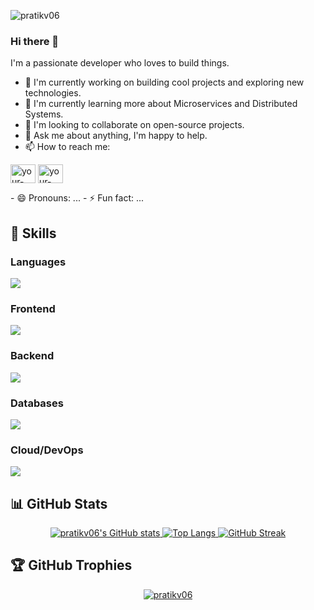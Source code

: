 <p align="left"> <img src="https://komarev.com/ghpvc/?username=pratikv06&label=Profile%20views&color=0e75b6&style=flat" alt="pratikv06" /> </p>

### Hi there 👋

I'm a passionate developer who loves to build things.

- 🔭 I'm currently working on building cool projects and exploring new technologies.
- 🌱 I'm currently learning more about Microservices and Distributed Systems.
- 👯 I'm looking to collaborate on open-source projects.
- 💬 Ask me about anything, I'm happy to help.
- 📫 How to reach me:
<p align="left">
<a href="https://twitter.com/your-twitter-handle" target="blank"><img align="center" src="https://raw.githubusercontent.com/rahuldkjain/github-profile-readme-generator/master/src/images/icons/Social/twitter.svg" alt="your-twitter-handle" height="30" width="40" /></a>
<a href="https://linkedin.com/in/your-linkedin-profile" target="blank"><img align="center" src="https://raw.githubusercontent.com/rahuldkjain/github-profile-readme-generator/master/src/images/icons/Social/linked-in-alt.svg" alt="your-linkedin-profile" height="30" width="40" /></a>
</p>
- 😄 Pronouns: ...
- ⚡ Fun fact: ...

## 🚀 Skills

### Languages

<p align="left">
  <a href="https://skillicons.dev">
    <img src="https://skillicons.dev/icons?i=python" />
  </a>
</p>

### Frontend

<p align="left">
  <a href="https://skillicons.dev">
    <img src="https://skillicons.dev/icons?i=js,ts,react,nextjs" />
  </a>
</p>

### Backend

<p align="left">
  <a href="https://skillicons.dev">
    <img src="https://skillicons.dev/icons?i=fastapi,nodejs,express" />
  </a>
</p>

### Databases

<p align="left">
  <a href="https://skillicons.dev">
    <img src="https://skillicons.dev/icons?i=mongodb,postgres" />
  </a>
</p>

### Cloud/DevOps

<p align="left">
  <a href="https://skillicons.dev">
    <img src="https://skillicons.dev/icons?i=docker,aws,gcp" />
  </a>
</p>

## 📊 GitHub Stats

<p align="center">
  <a href="https://github-readme-stats.vercel.app/api?username=pratikv06&show_icons=true&theme=radical">
    <img src="https://github-readme-stats.vercel.app/api?username=pratikv06&show_icons=true&theme=radical" alt="pratikv06's GitHub stats" />
  </a>
  <a href="https://github-readme-stats.vercel.app/api/top-langs/?username=pratikv06&layout=compact&theme=radical">
    <img src="https://github-readme-stats.vercel.app/api/top-langs/?username=pratikv06&layout=compact&theme=radical" alt="Top Langs" />
  </a>
  <a href="https://github-readme-streak-stats.herokuapp.com/?user=pratikv06&theme=radical">
    <img src="https://github-readme-streak-stats.herokuapp.com/?user=pratikv06&theme=radical" alt="GitHub Streak" />
  </a>
</p>

## 🏆 GitHub Trophies
<p align="center">
  <a href="https://github-profile-trophy.vercel.app/?username=pratikv06">
    <img src="https://github-profile-trophy.vercel.app/?username=pratikv06&theme=radical&row=1" alt="pratikv06" />
  </a>
</p>

